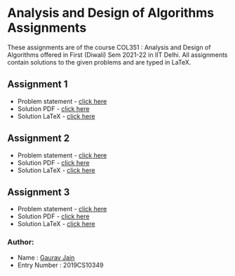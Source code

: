 # Analysis and Design of Algorithms Assignments
These assignments are of the course COL351 : Analysis and Design of Algorithms offered in First (Diwali) Sem 2021-22 in IIT Delhi. All assignments contain solutions to the given problems and are typed in LaTeX.

## Assignment 1
* Problem statement - [click here](./Assignment-1/A1_ps.pdf) 
* Solution PDF - [click here](./Assignment-1/) 
* Solution LaTeX - [click here](./Assignment-1/) 

## Assignment 2
* Problem statement - [click here](./Assignment-2/A2_ps.pdf) 
* Solution PDF - [click here](./Assignment-1/) 
* Solution LaTeX - [click here](./Assignment-1/) 
## Assignment 3
* Problem statement - [click here](./Assignment-3/A3_ps.pdf) 
* Solution PDF - [click here](./Assignment-1/) 
* Solution LaTeX - [click here](./Assignment-1/) 

### Author:
* Name : [Gaurav Jain](https://github.com/GAURAV-28) 
* Entry Number : 2019CS10349